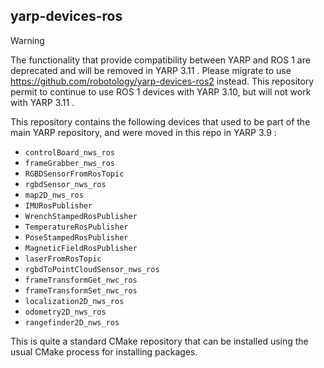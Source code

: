 ## yarp-devices-ros

> [!WARNING]  
> The functionality that provide compatibility between YARP and ROS 1 are deprecated and will be removed in YARP 3.11 . Please migrate to use https://github.com/robotology/yarp-devices-ros2 instead.
> This repository permit to continue to use ROS 1 devices with YARP 3.10, but will not work with YARP 3.11 .

This repository contains the following devices that used to be part of the main YARP repository, and were moved in this repo in YARP 3.9 :
* `controlBoard_nws_ros`
* `frameGrabber_nws_ros`
* `RGBDSensorFromRosTopic`
* `rgbdSensor_nws_ros`
* `map2D_nws_ros`
* `IMURosPublisher`
* `WrenchStampedRosPublisher`
* `TemperatureRosPublisher`
* `PoseStampedRosPublisher`
* `MagneticFieldRosPublisher`
* `laserFromRosTopic`
* `rgbdToPointCloudSensor_nws_ros`
* `frameTransformGet_nwc_ros`
* `frameTransformSet_nwc_ros`
* `localization2D_nws_ros`
* `odometry2D_nws_ros`
* `rangefinder2D_nws_ros`

This is quite a standard CMake repository that can be installed using the usual CMake process for installing packages.

